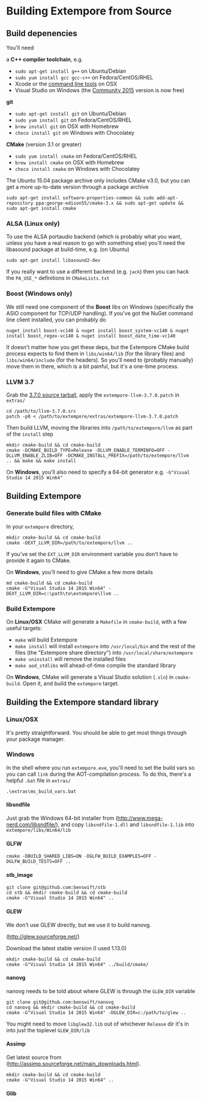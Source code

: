 # Building Extempore from Source

## Build depenencies

You'll need

a **C++ compiler toolchain**, e.g.

- `sudo apt-get install g++` on Ubuntu/Debian
- `sudo yum install gcc gcc-c++` on Fedora/CentOS/RHEL
- Xcode or the [command line tools](https://developer.apple.com/library/ios/technotes/tn2339/_index.html#//apple_ref/doc/uid/DTS40014588-CH1-WHAT_IS_THE_COMMAND_LINE_TOOLS_PACKAGE_) on OSX
- Visual Studio on Windows (the
  [Community 2015](https://www.visualstudio.com/en-us/products/visual-studio-community-vs.aspx)
  version is now free)

**git**

- `sudo apt-get install git` on Ubuntu/Debian
- `sudo yum install git` on Fedora/CentOS/RHEL
- `brew install git` on OSX with Homebrew
- `choco install git` on Windows with Chocolatey

**CMake** (version 3.1 or greater)

- `sudo yum install cmake` on Fedora/CentOS/RHEL
- `brew install cmake` on OSX with Homebrew
- `choco install cmake` on Windows with Chocolatey

The Ubuntu 15.04 package archive only includes CMake v3.0, but you can
get a more up-to-date version through a package archive

```
sudo apt-get install software-properties-common && sudo add-apt-repository ppa:george-edison55/cmake-3.x && sudo apt-get update && sudo apt-get install cmake
```

### ALSA (Linux only)

To use the ALSA portaudio backend (which is probably what you want,
unless you have a real reason to go with something else) you'll need
the libasound package at build-time, e.g. (on Ubuntu)

```
sudo apt-get install libasound2-dev
```

If you really want to use a different backend (e.g. `jack`) then you
can hack the `PA_USE_*` definitions in `CMakeLists.txt`

### Boost (Windows only)

We still need one component of the **Boost** libs on Windows
(specifically the ASIO component for TCP/UDP handling). If you've got
the NuGet command line client installed, you can probably do

```
nuget install boost-vc140 & nuget install boost_system-vc140 & nuget install boost_regex-vc140 & nuget install boost_date_time-vc140
```

It doesn't matter how you get these deps, but the Extempore CMake
build process expects to find them in `libs/win64/lib` (for the
library files) and `libs/win64/include` (for the headers). So you'll
need to (probably manually) move them in there, which is a bit
painful, but it's a one-time process.

### LLVM 3.7

Grab the
[3.7.0 source tarball](http://llvm.org/releases/download.html#3.7.0),
apply the `extempore-llvm-3.7.0.patch` in `extras/`

```
cd /path/to/llvm-3.7.0.src
patch -p0 < /path/to/extempore/extras/extempore-llvm-3.7.0.patch
```

Then build LLVM, moving the libraries into `/path/to/extempore/llvm`
as part of the `install` step

```
mkdir cmake-build && cd cmake-build
cmake -DCMAKE_BUILD_TYPE=Release -DLLVM_ENABLE_TERMINFO=OFF -DLLVM_ENABLE_ZLIB=OFF -DCMAKE_INSTALL_PREFIX=/path/to/extempore/llvm .. && make && make install
```

On **Windows**, you'll also need to specify a 64-bit generator e.g.
`-G"Visual Studio 14 2015 Win64"`

## Building Extempore

### Generate build files with CMake

In your `extempore` directory,

```
mkdir cmake-build && cd cmake-build
cmake -DEXT_LLVM_DIR=/path/to/extempore/llvm ..
```

If you've set the `EXT_LLVM_DIR` environment variable you don't have
to provide it again to CMake.

On **Windows**, you'll need to give CMake a few more details

```
md cmake-build && cd cmake-build
cmake -G"Visual Studio 14 2015 Win64" -DEXT_LLVM_DIR=c:\path\to\extempore\llvm ..
```

### Build Extempore

On **Linux/OSX** CMake will generate a `Makefile` in `cmake-build`,
with a few useful targets:

- `make` will build Extempore
- `make install` will install `extempore` into `/usr/local/bin` and
  the rest of the files (the "Extempore share directory") into
  `/usr/local/share/extempore`
- `make uninstall` will remove the installed files
- `make aod_stdlibs` will ahead-of-time compile the standard library

On **Windows**, CMake will generate a Visual Studio solution (`.sln`)
in `cmake-build`. Open it, and build the `extempore` target.

## Building the Extempore standard library

### Linux/OSX

It's pretty straightforward. You should be able to get most things
through your package manager.

### Windows

In the shell where you run `extempore.exe`, you'll need to set the
build vars so you can call `link` during the AOT-compilation process.
To do this, there's a helpful `.bat` file in `extras/`
```
.\extras\ms_build_vars.bat
```

#### libsndfile

Just grab the Windows 64-bit installer from
(http://www.mega-nerd.com/libsndfile/), and copy `libsndfile-1.dll`
and `libsndfile-1.lib` into `extempore/libs/Win64/lib`

#### GLFW

```
cmake -DBUILD_SHARED_LIBS=ON -DGLFW_BUILD_EXAMPLES=OFF -DGLFW_BUILD_TESTS=OFF ..
```

#### stb_image

```
git clone git@github.com:benswift/stb
cd stb && mkdir cmake-build && cd cmake-build
cmake -G"Visual Studio 14 2015 Win64" ..
```

#### GLEW

We don't use GLEW directly, but we use it to build nanovg.

(http://glew.sourceforge.net/)

Download the latest stable version (I used 1.13.0)

```
mkdir cmake-build && cd cmake-build
cmake -G"Visual Studio 14 2015 Win64" ../build/cmake/
```

#### nanovg

nanovg needs to be told about where GLEW is through the `GLEW_DIR` variable
```
git clone git@github.com:benswift/nanovg
cd nanovg && mkdir cmake-build && cd cmake-build
cmake -G"Visual Studio 14 2015 Win64" -DGLEW_DIR=c:/path/to/glew ..
```
You might need to move `libglew32.lib` out of whichever `Release` dir
it's in into just the toplevel `GLEW_DIR/lib`

#### Assimp

Get latest source from
(http://assimp.sourceforge.net/main_downloads.html).

```
mkdir cmake-build && cd cmake-build
cmake -G"Visual Studio 14 2015 Win64" ..
```

#### Glib

